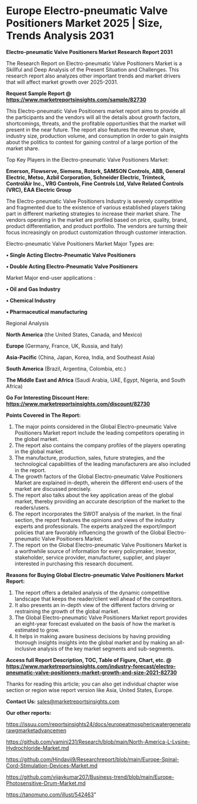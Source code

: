 # Europe Electro-pneumatic Valve Positioners Market 2025 | Size, Trends Analysis 2031

<strong>Electro-pneumatic Valve Positioners Market Research Report 2031</strong>

The Research Report on Electro-pneumatic Valve Positioners Market is a Skillful and Deep Analysis of the Present Situation and Challenges. This research report also analyzes other important trends and market drivers that will affect market growth over 2025-2031.

<strong>Request Sample Report @ <a href=https://www.marketreportsinsights.com/sample/82730>https://www.marketreportsinsights.com/sample/82730</a></strong>

This Electro-pneumatic Valve Positioners market report aims to provide all the participants and the vendors will all the details about growth factors, shortcomings, threats, and the profitable opportunities that the market will present in the near future. The report also features the revenue share, industry size, production volume, and consumption in order to gain insights about the politics to contest for gaining control of a large portion of the market share.

Top Key Players in the Electro-pneumatic Valve Positioners Market:

<strong>Emerson, Flowserve, Siemens, Rotork, SAMSON Controls, ABB, General Electric, Metso, Azbil Corporation, Schneider Electric, Trimteck, ControlAir Inc., VRG Controls, Fine Controls Ltd, Valve Related Controls (VRC), EAA Electric Group</strong>

The Electro-pneumatic Valve Positioners Industry is severely competitive and fragmented due to the existence of various established players taking part in different marketing strategies to increase their market share. The vendors operating in the market are profiled based on price, quality, brand, product differentiation, and product portfolio. The vendors are turning their focus increasingly on product customization through customer interaction.

Electro-pneumatic Valve Positioners Market Major Types are:

<strong>• Single Acting Electro-Pneumatic Valve Positioners

• Double Acting Electro-Pneumatic Valve Positioners</strong>

Market Major end-user applications :

<strong>• Oil and Gas Industry

• Chemical Industry

• Pharmaceutical manufacturing</strong>

Regional Analysis

</u><strong><b>North America</b></strong> (the United States, Canada, and Mexico)

<strong><b>Europe </b></strong>(Germany, France, UK, Russia, and Italy)

<strong><b>Asia-Pacific</b></strong> (China, Japan, Korea, India, and Southeast Asia)

<strong><b>South America</b></strong> (Brazil, Argentina, Colombia, etc.)

<strong><b>The Middle East and Africa</b></strong> (Saudi Arabia, UAE, Egypt, Nigeria, and South Africa)

<strong>Go For Interesting Discount Here: <a href=https://www.marketreportsinsights.com/discount/82730>https://www.marketreportsinsights.com/discount/82730</a></strong>

<strong>Points Covered in The Report:</strong>
<ol>
  <li>The major points considered in the Global Electro-pneumatic Valve Positioners Market report include the leading competitors operating in the global market.</li>
  <li>The report also contains the company profiles of the players operating in the global market.</li>
  <li>The manufacture, production, sales, future strategies, and the technological capabilities of the leading manufacturers are also included in the report.</li>
  <li>The growth factors of the Global Electro-pneumatic Valve Positioners Market are explained in-depth, wherein the different end-users of the market are discussed precisely.</li>
  <li>The report also talks about the key application areas of the global market, thereby providing an accurate description of the market to the readers/users.</li>
  <li>The report incorporates the SWOT analysis of the market. In the final section, the report features the opinions and views of the industry experts and professionals. The experts analyzed the export/import policies that are favorably influencing the growth of the Global Electro-pneumatic Valve Positioners Market.</li>
  <li>The report on the Global Electro-pneumatic Valve Positioners Market is a worthwhile source of information for every policymaker, investor, stakeholder, service provider, manufacturer, supplier, and player interested in purchasing this research document.</li>
</ol>
<strong>Reasons for Buying Global Electro-pneumatic Valve Positioners Market Report:</strong>

<ol>
  <li>The report offers a detailed analysis of the dynamic competitive landscape that keeps the reader/client well ahead of the competitors.</li>
  <li>It also presents an in-depth view of the different factors driving or restraining the growth of the global market.</li>
  <li>The Global Electro-pneumatic Valve Positioners Market report provides an eight-year forecast evaluated on the basis of how the market is estimated to grow.</li>
  <li>It helps in making aware business decisions by having providing thorough insights insights into the global market and by making an all-inclusive analysis of the key market segments and sub-segments.</li>
</ol>
<strong>Access full Report Description, TOC, Table of Figure, Chart, etc. @ <a href=https://www.marketreportsinsights.com/industry-forecast/electro-pneumatic-valve-positioners-market-growth-and-size-2021-82730>https://www.marketreportsinsights.com/industry-forecast/electro-pneumatic-valve-positioners-market-growth-and-size-2021-82730</a></strong>


Thanks for reading this article; you can also get individual chapter wise section or region wise report version like Asia, United States, Europe.

<strong>Contact Us:</strong>
sales@marketreportsinsights.com

<strong>Our other reports:</strong>

<a href=https://issuu.com/reportsinsights24/docs/europeatmosphericwatergeneratorawgmarketadvancemen>https://issuu.com/reportsinsights24/docs/europeatmosphericwatergeneratorawgmarketadvancemen</a>

<a href=https://github.com/yamini231/Research/blob/main/North-America-L-Lysine-Hydrochloride-Market.md>https://github.com/yamini231/Research/blob/main/North-America-L-Lysine-Hydrochloride-Market.md</a>

<a href=https://github.com/Hindavii9/Researchreport/blob/main/Europe-Spinal-Cord-Stimulation-Devices-Market.md>https://github.com/Hindavii9/Researchreport/blob/main/Europe-Spinal-Cord-Stimulation-Devices-Market.md</a>

<a href=https://github.com/vijaykumar207/Business-trend/blob/main/Europe-Photosensitive-Drum-Market.md>https://github.com/vijaykumar207/Business-trend/blob/main/Europe-Photosensitive-Drum-Market.md</a>

<a href=https://tanomuno.com/illust/542463>https://tanomuno.com/illust/542463</a>"
